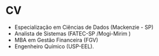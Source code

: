 # CV
* Especialização em Ciências de Dados (Mackenzie - SP) 
* Analista de Sistemas (FATEC-SP /Mogi-Mirim )
* MBA em Gestão Financeira (FGV)
* Engenheiro Químico (USP-EEL).
